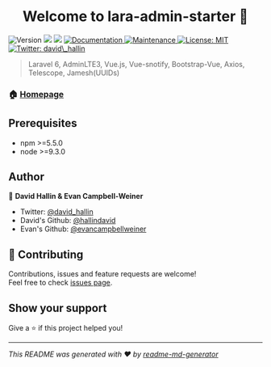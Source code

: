 <h1 align="center">Welcome to lara-admin-starter 👋</h1>
<p>
  <img alt="Version" src="https://img.shields.io/badge/version-1-blue.svg?cacheSeconds=2592000" />
  <img src="https://img.shields.io/badge/npm-%3E%3D5.5.0-blue.svg" />
  <img src="https://img.shields.io/badge/node-%3E%3D9.3.0-blue.svg" />
  <a href="https://github.com/hallindavid/lara-admin-starter" target="_blank">
    <img alt="Documentation" src="https://img.shields.io/badge/documentation-yes-brightgreen.svg" />
  </a>
  <a href="https://github.com/kefranabg/readme-md-generator/graphs/commit-activity" target="_blank">
    <img alt="Maintenance" src="https://img.shields.io/badge/Maintained%3F-yes-green.svg" />
  </a>
  <a href="#" target="_blank">
    <img alt="License: MIT" src="https://img.shields.io/github/license/hallindavid/lara-admin-starter" />
  </a>
  <a href="https://twitter.com/david\_hallin" target="_blank">
    <img alt="Twitter: david\_hallin" src="https://img.shields.io/twitter/follow/david\_hallin.svg?style=social" />
  </a>
</p>

> Laravel 6, AdminLTE3, Vue.js, Vue-snotify, Bootstrap-Vue, Axios, Telescope, Jamesh(UUIDs)

### 🏠 [Homepage](https://github.com/hallindavid/lara-admin-starter)

## Prerequisites

- npm >=5.5.0
- node >=9.3.0

## Author

👤 **David Hallin & Evan Campbell-Weiner**

* Twitter: [@david\_hallin](https://twitter.com/david\_hallin)
* David's Github: [@hallindavid](https://github.com/hallindavid)
* Evan's Github: [@evancampbellweiner](https://github.com/evancampbellweiner)

## 🤝 Contributing

Contributions, issues and feature requests are welcome!<br />Feel free to check [issues page](https://github.com/hallindavid/lara-admin-starter/issues). 

## Show your support

Give a ⭐️ if this project helped you!

***
_This README was generated with ❤️ by [readme-md-generator](https://github.com/kefranabg/readme-md-generator)_